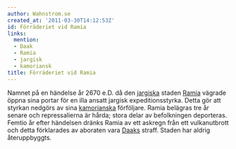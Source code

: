 ```yaml
---
author: Wahnstrom.se
created_at: '2011-03-30T14:12:53Z'
id: Förräderiet vid Ramia
links:
  mention:
  - Daak
  - Ramia
  - jargisk
  - kamoriansk
title: Förräderiet vid Ramia
---
```


Namnet på en händelse år 2670 e.D. då den [jargiska] staden [Ramia] vägrade öppna sina portar för en
illa ansatt jargisk expeditionsstyrka. Detta gör att styrkan nedgörs av sina [kamorianska]
förföljare. Ramia belägras tre år senare och repressalierna är hårda; stora delar av befolkningen
deporteras. Femtio år efter händelsen dränks Ramia av ett askregn från ett vulkanutbrott och detta
förklarades av aboraten vara [Daaks] straff. Staden har aldrig återuppbyggts.

  [jargiska]: jargisk
  [Ramia]: Ramia
  [kamorianska]: kamoriansk
  [Daaks]: Daak